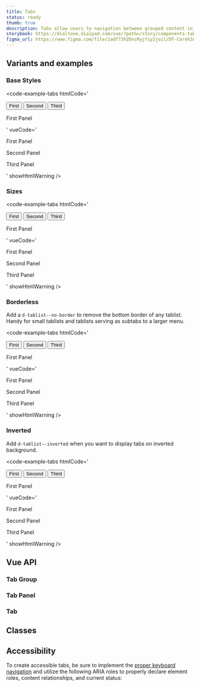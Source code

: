 ```yaml
---
title: Tabs
status: ready
thumb: true
description: Tabs allow users to navigation between grouped content in different views while within the same page context.
storybook: https://dialtone.dialpad.com/vue/?path=/story/components-tabs--default
figma_url: https://www.figma.com/file/2adf7JhZOncRyjYiy2joil/DT-Core%3A-Components-7?node-id=8919%3A21321&viewport=306%2C-547%2C1.01&t=xHutRjwo1o5zMTgT-11
---
```

<code-well-header bgclass="d-bgc-primary">
  <example-tabs />
</code-well-header>

[//]: # (## Usage)
[//]: # (Lorem ipsum dolor sit amet, consectetur adipiscing elit. Morbi massa ante, tempus vitae lacus id, luctus tristique lorem. Mauris feugiat massa ex, id aliquet mi tempor non. Curabitur non tristique lectus. Fusce ut nisl non diam dignissim viverra. In posuere dui arcu, sed eleifend massa faucibus sed. Phasellus quis leo vitae erat pellentesque venenatis id vitae lectus. Suspendisse convallis, metus a congue tincidunt, velit sem tincidunt dui, eget auctor ipsum ipsum in ex. Nullam lobortis, mauris vel vestibulum rutrum, lorem elit vehicula est, nec viverra ante erat nec dolor. Proin at placerat tortor. Nam ullamcorper metus et eros porta, at lacinia leo scelerisque. Curabitur finibus sollicitudin odio tempor finibus. Donec lobortis metus vitae mollis gravida.)

## Variants and examples

### Base Styles

<code-well-header bgclass="d-bgc-primary">
  <example-tabs />
</code-well-header>

<code-example-tabs
htmlCode='
<div>
  <div role="tablist" class="d-tablist">
    <button type="button" class="base-button__button d-btn d-btn--primary d-tab d-tab--selected" id="dt-tab-1" role="tab" aria-selected="true" aria-controls="dt-panel-2" tabindex="0">
      <span class="d-btn__label base-button__label"> First </span>
    </button>
    <button type="button" class="base-button__button d-btn d-btn--primary d-tab" id="dt-tab-3" role="tab" aria-selected="false" aria-controls="dt-panel-4" tabindex="-1">
      <span class="d-btn__label base-button__label"> Second </span>
    </button>
    <button type="button" class="base-button__button d-btn d-btn--primary d-tab" id="dt-tab-5`" role="tab" aria-selected="false" aria-controls="dt-panel-6" tabindex="-1">
      <span class="d-btn__label base-button__label"> Third </span>
    </button>
  </div>
  <div>
    <div id="dt-panel-2" role="tabpanel" tabindex="0" aria-labelledby="dt-tab-1" aria-hidden="false" style=""><p>First Panel</p></div>
    <div id="dt-panel-4" role="tabpanel" tabindex="0" aria-labelledby="dt-tab-3" aria-hidden="true" style="display: none;"><p>Second Panel</p></div>
    <div id="dt-panel-6" role="tabpanel" tabindex="0" aria-labelledby="dt-tab-5" aria-hidden="true" style="display: none;"><p>Third Panel</p></div>
  </div>
</div>
'
vueCode='
<dt-tab-group>
  <template #tabs>
    <dt-tab id="1" panel-id="2" selected>
      First
    </dt-tab>
    <dt-tab id="3" panel-id="4">
      Second
    </dt-tab>
    <dt-tab id="5`" panel-id="6">
      Third
    </dt-tab>
  </template>

  <div>
    <dt-tab-panel id="2" tab-id="1">
      <p>First Panel</p>
    </dt-tab-panel>
    <dt-tab-panel id="4" tab-id="3">
      <p>Second Panel</p>
    </dt-tab-panel>
    <dt-tab-panel id="6" tab-id="5">
      <p>Third Panel</p>
    </dt-tab-panel>
  </div>
</dt-tab-group>
'
showHtmlWarning />

### Sizes

<code-well-header bgclass="d-bgc-primary">
  <example-tabs hide-content size="small" />
</code-well-header>

<code-example-tabs
htmlCode='
<div>
  <div role="tablist" class="d-tablist d-tablist--sm">
    <button type="button" class="base-button__button d-btn d-btn--primary d-tab d-tab--selected" id="dt-tab-1" role="tab" aria-selected="true" aria-controls="dt-panel-2" tabindex="0">
      <span class="d-btn__label base-button__label"> First </span>
    </button>
    <button type="button" class="base-button__button d-btn d-btn--primary d-tab" id="dt-tab-3" role="tab" aria-selected="false" aria-controls="dt-panel-4" tabindex="-1">
      <span class="d-btn__label base-button__label"> Second </span>
    </button>
    <button type="button" class="base-button__button d-btn d-btn--primary d-tab" id="dt-tab-5`" role="tab" aria-selected="false" aria-controls="dt-panel-6" tabindex="-1">
      <span class="d-btn__label base-button__label"> Third </span>
    </button>
  </div>
  <div>
    <div id="dt-panel-2" role="tabpanel" tabindex="0" aria-labelledby="dt-tab-1" aria-hidden="false" style=""><p>First Panel</p></div>
    <div id="dt-panel-4" role="tabpanel" tabindex="0" aria-labelledby="dt-tab-3" aria-hidden="true" style="display: none;"><p>Second Panel</p></div>
    <div id="dt-panel-6" role="tabpanel" tabindex="0" aria-labelledby="dt-tab-5" aria-hidden="true" style="display: none;"><p>Third Panel</p></div>
  </div>
</div>
'
vueCode='
<dt-tab-group size="sm">
  <template #tabs>
    <dt-tab id="1" panel-id="2" selected>
      First
    </dt-tab>
    <dt-tab id="3" panel-id="4">
      Second
    </dt-tab>
    <dt-tab id="5`" panel-id="6">
      Third
    </dt-tab>
  </template>

  <div>
    <dt-tab-panel id="2" tab-id="1">
      <p>First Panel</p>
    </dt-tab-panel>
    <dt-tab-panel id="4" tab-id="3">
      <p>Second Panel</p>
    </dt-tab-panel>
    <dt-tab-panel id="6" tab-id="5">
      <p>Third Panel</p>
    </dt-tab-panel>
  </div>
</dt-tab-group>
'
showHtmlWarning />

### Borderless

Add a `d-tablist--no-border` to remove the bottom border of any tablist. Handy for small tablists and tablists serving as subtabs to a larger menu.

<code-well-header bgclass="d-bgc-primary">
  <example-tabs hide-content borderless />
</code-well-header>

<code-example-tabs
htmlCode='
<div>
  <div role="tablist" class="d-tablist d-tablist--no-border">
    <button type="button" class="base-button__button d-btn d-btn--primary d-tab d-tab--selected" id="dt-tab-1" role="tab" aria-selected="true" aria-controls="dt-panel-2" tabindex="0">
      <span class="d-btn__label base-button__label"> First </span>
    </button>
    <button type="button" class="base-button__button d-btn d-btn--primary d-tab" id="dt-tab-3" role="tab" aria-selected="false" aria-controls="dt-panel-4" tabindex="-1">
      <span class="d-btn__label base-button__label"> Second </span>
    </button>
    <button type="button" class="base-button__button d-btn d-btn--primary d-tab" id="dt-tab-5`" role="tab" aria-selected="false" aria-controls="dt-panel-6" tabindex="-1">
      <span class="d-btn__label base-button__label"> Third </span>
    </button>
  </div>
  <div>
    <div id="dt-panel-2" role="tabpanel" tabindex="0" aria-labelledby="dt-tab-1" aria-hidden="false" style=""><p>First Panel</p></div>
    <div id="dt-panel-4" role="tabpanel" tabindex="0" aria-labelledby="dt-tab-3" aria-hidden="true" style="display: none;"><p>Second Panel</p></div>
    <div id="dt-panel-6" role="tabpanel" tabindex="0" aria-labelledby="dt-tab-5" aria-hidden="true" style="display: none;"><p>Third Panel</p></div>
  </div>
</div>
'
vueCode='
<dt-tab-group :borderless="true">
  <template #tabs>
    <dt-tab id="1" panel-id="2" selected>
      First
    </dt-tab>
    <dt-tab id="3" panel-id="4">
      Second
    </dt-tab>
    <dt-tab id="5`" panel-id="6">
      Third
    </dt-tab>
  </template>

  <div>
    <dt-tab-panel id="2" tab-id="1">
      <p>First Panel</p>
    </dt-tab-panel>
    <dt-tab-panel id="4" tab-id="3">
      <p>Second Panel</p>
    </dt-tab-panel>
    <dt-tab-panel id="6" tab-id="5">
      <p>Third Panel</p>
    </dt-tab-panel>
  </div>
</dt-tab-group>
'
showHtmlWarning />

### Inverted

Add `d-tablist--inverted` when you want to display tabs on inverted background.

<code-well-header bgclass="d-bgc-contrast">
  <example-tabs inverted />
</code-well-header>

<code-example-tabs
htmlCode='
<div>
  <div role="tablist" class="d-tablist d-tablist--inverted">
    <button type="button" class="base-button__button d-btn d-btn--primary d-tab d-tab--selected" id="dt-tab-1" role="tab" aria-selected="true" aria-controls="dt-panel-2" tabindex="0">
      <span class="d-btn__label base-button__label"> First </span>
    </button>
    <button type="button" class="base-button__button d-btn d-btn--primary d-tab" id="dt-tab-3" role="tab" aria-selected="false" aria-controls="dt-panel-4" tabindex="-1">
      <span class="d-btn__label base-button__label"> Second </span>
    </button>
    <button type="button" class="base-button__button d-btn d-btn--primary d-tab" id="dt-tab-5`" role="tab" aria-selected="false" aria-controls="dt-panel-6" tabindex="-1">
      <span class="d-btn__label base-button__label"> Third </span>
    </button>
  </div>
  <div>
    <div id="dt-panel-2" role="tabpanel" tabindex="0" aria-labelledby="dt-tab-1" aria-hidden="false" style=""><p>First Panel</p></div>
    <div id="dt-panel-4" role="tabpanel" tabindex="0" aria-labelledby="dt-tab-3" aria-hidden="true" style="display: none;"><p>Second Panel</p></div>
    <div id="dt-panel-6" role="tabpanel" tabindex="0" aria-labelledby="dt-tab-5" aria-hidden="true" style="display: none;"><p>Third Panel</p></div>
  </div>
</div>
'
vueCode='
<dt-tab-group :inverted="true">
  <template #tabs>
    <dt-tab id="1" panel-id="2" selected>
      First
    </dt-tab>
    <dt-tab id="3" panel-id="4">
      Second
    </dt-tab>
    <dt-tab id="5`" panel-id="6">
      Third
    </dt-tab>
  </template>

  <div>
    <dt-tab-panel id="2" tab-id="1">
      <p>First Panel</p>
    </dt-tab-panel>
    <dt-tab-panel id="4" tab-id="3">
      <p>Second Panel</p>
    </dt-tab-panel>
    <dt-tab-panel id="6" tab-id="5">
      <p>Third Panel</p>
    </dt-tab-panel>
  </div>
</dt-tab-group>
'
showHtmlWarning />

## Vue API

### Tab Group

<component-vue-api component-name="tabgroup" />

### Tab Panel

<component-vue-api component-name="tabpanel" />

### Tab

<component-vue-api component-name="tab" />

## Classes

<component-class-table component-name="tabs" />

## Accessibility

To create accessible tabs, be sure to implement the <a class="d-link" href="https://www.w3.org/TR/wai-aria-practices-1.1/examples/tabs/tabs-2/tabs.html" target="_blank">proper keyboard navigation</a> and utilize the following ARIA roles to properly declare element roles, content relationships, and current status:

<component-accessible-table component-name="tabs" />

<script setup>
  import ExampleTabs from "@exampleComponents/ExampleTabs.vue";
</script>
